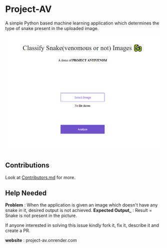 # Project-AV 

A simple Python based machine learning application which determines the type of snake present in the uploaded image.

![Project-AV Homepage](proj-av_home.png)


## Contributions
Look at [Contributors.md](contributors.md) for more.

## Help Needed
**Problem** : When the application is given an image which doesn't have any snake in it, desired output is not achieved.
**Expected Output_** : Result = Snake is not present in the picture.

If anyone interested in solving this issue kindly fork it, fix it, describe it and create a PR.

**website** : project-av.onrender.com
